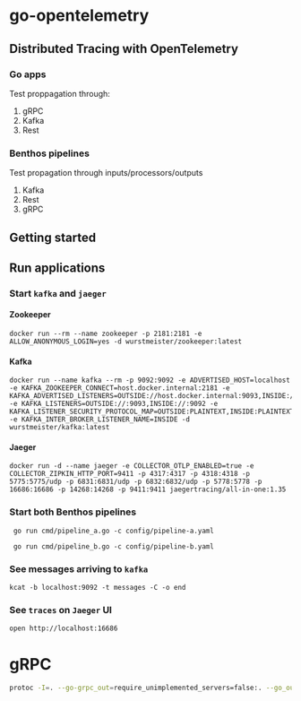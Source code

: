 # go-opentelemetry

## Distributed Tracing with OpenTelemetry

### Go apps

Test proppagation through:

1. gRPC
2. Kafka
3. Rest

### Benthos pipelines

Test propagation through inputs/processors/outputs

1. Kafka
3. Rest
4. gRPC

## Getting started


## Run applications

### Start `kafka` and `jaeger`

#### Zookeeper

```
docker run --rm --name zookeeper -p 2181:2181 -e ALLOW_ANONYMOUS_LOGIN=yes -d wurstmeister/zookeeper:latest 
```

#### Kafka
```
docker run --name kafka --rm -p 9092:9092 -e ADVERTISED_HOST=localhost -e KAFKA_ZOOKEEPER_CONNECT=host.docker.internal:2181 -e KAFKA_ADVERTISED_LISTENERS=OUTSIDE://host.docker.internal:9093,INSIDE://localhost:9092 -e KAFKA_LISTENERS=OUTSIDE://:9093,INSIDE://:9092 -e KAFKA_LISTENER_SECURITY_PROTOCOL_MAP=OUTSIDE:PLAINTEXT,INSIDE:PLAINTEXT -e KAFKA_INTER_BROKER_LISTENER_NAME=INSIDE -d wurstmeister/kafka:latest
```

#### Jaeger
```
docker run -d --name jaeger -e COLLECTOR_OTLP_ENABLED=true -e COLLECTOR_ZIPKIN_HTTP_PORT=9411 -p 4317:4317 -p 4318:4318 -p 5775:5775/udp -p 6831:6831/udp -p 6832:6832/udp -p 5778:5778 -p 16686:16686 -p 14268:14268 -p 9411:9411 jaegertracing/all-in-one:1.35
```

### Start both Benthos pipelines

```
 go run cmd/pipeline_a.go -c config/pipeline-a.yaml
```
```
 go run cmd/pipeline_b.go -c config/pipeline-b.yaml
```

### See messages arriving to `kafka`

```
kcat -b localhost:9092 -t messages -C -o end
```


### See `traces` on `Jaeger` UI

```
open http://localhost:16686
```

# gRPC

```sh
protoc -I=. --go-grpc_out=require_unimplemented_servers=false:. --go_out=:. service.proto
```
